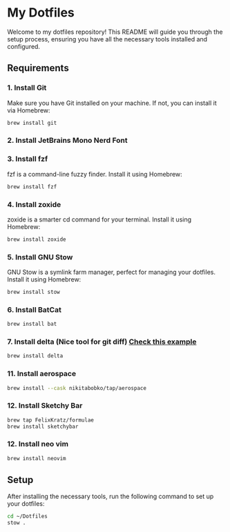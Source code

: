 # My Dotfiles

Welcome to my dotfiles repository! This README will guide you through the setup process, ensuring you have all the necessary tools installed and configured.

## Requirements

### 1. Install Git

Make sure you have Git installed on your machine. If not, you can install it via Homebrew:

```sh
brew install git
```

### 2. Install JetBrains Mono Nerd Font

### 3. Install fzf

fzf is a command-line fuzzy finder. Install it using Homebrew:

```sh
brew install fzf
```

### 4. Install zoxide

zoxide is a smarter cd command for your terminal. Install it using Homebrew:

```sh
brew install zoxide
```

### 5. Install GNU Stow

GNU Stow is a symlink farm manager, perfect for managing your dotfiles. Install it using Homebrew:

```sh
brew install stow
```

### 6. Install BatCat

```sh
brew install bat

```

### 7. Install delta (Nice tool for git diff) [Check this example](https://twitter.com/rauchg/status/1831101354468897132)

```sh
brew install delta
```

### 11. Install aerospace

```sh
brew install --cask nikitabobko/tap/aerospace
```

### 12. Install Sketchy Bar

```sh
brew tap FelixKratz/formulae
brew install sketchybar
```

### 12. Install neo vim

```sh
brew install neovim
```

## Setup

After installing the necessary tools, run the following command to set up your dotfiles:

```sh
cd ~/Dotfiles
stow .
```
